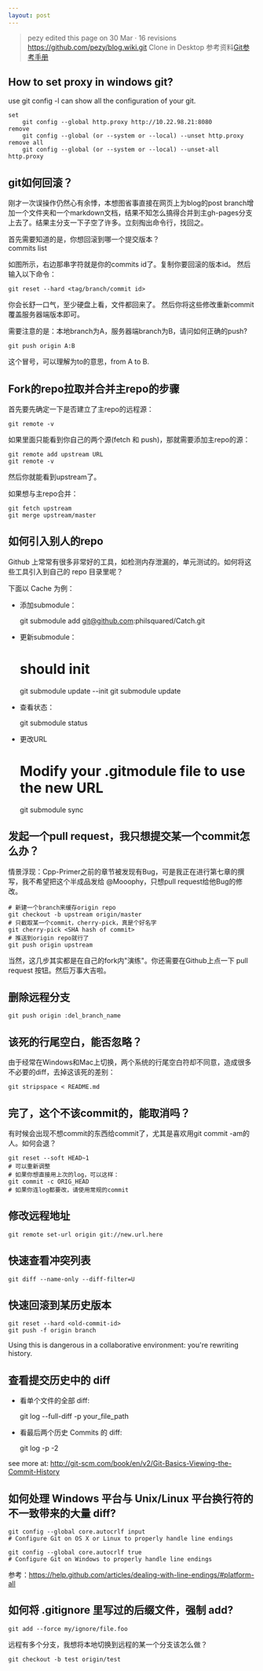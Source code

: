```yaml
---
layout: post
---
```


>pezy edited this page on 30 Mar · 16 revisions<br/>
>https://github.com/pezy/blog.wiki.git
 Clone in Desktop
 参考资料[Git参考手册](http://gitref.org/)

## How to set proxy in windows git?

use git config -l can show all the configuration of your git.

    set
        git config --global http.proxy http://10.22.98.21:8080
    remove
        git config --global (or --system or --local) --unset http.proxy
    remove all
        git config --global (or --system or --local) --unset-all http.proxy

## git如何回滚？

刚才一次误操作仍然心有余悸，本想图省事直接在网页上为blog的post branch增加一个文件夹和一个markdown文档，结果不知怎么搞得合并到主gh-pages分支上去了。结果主分支一下子空了许多。立刻掏出命令行，找回之。

首先需要知道的是，你想回滚到哪一个提交版本？  
    commits list

如图所示，右边那串字符就是你的commits id了。复制你要回滚的版本id。 然后输入以下命令：

    git reset --hard <tag/branch/commit id>
你会长舒一口气，至少硬盘上看，文件都回来了。 然后你将这些修改重新commit覆盖服务器端版本即可。

需要注意的是：本地branch为A，服务器端branch为B，请问如何正确的push?

    git push origin A:B
这个冒号，可以理解为to的意思，from A to B.

## Fork的repo拉取并合并主repo的步骤

首先要先确定一下是否建立了主repo的远程源：

    git remote -v
如果里面只能看到你自己的两个源(fetch 和 push)，那就需要添加主repo的源：

    git remote add upstream URL
    git remote -v
然后你就能看到upstream了。

如果想与主repo合并：

    git fetch upstream
    git merge upstream/master

## 如何引入别人的repo

Github 上常常有很多非常好的工具，如检测内存泄漏的，单元测试的。如何将这些工具引入到自己的 repo 目录里呢？

下面以 Cache 为例：

* 添加submodule：
    
    git submodule add git@github.com:philsquared/Catch.git

* 更新submodule：
   
    # should init
    git submodule update --init
    git submodule update

* 查看状态：
    
    git submodule status

* 更改URL

    # Modify your .gitmodule file to use the new URL
    git submodule sync

## 发起一个pull request，我只想提交某一个commit怎么办？

情景浮现：Cpp-Primer之前的章节被发现有Bug，可是我正在进行第七章的撰写，我不希望把这个半成品发给 @Mooophy，只想pull request给他Bug的修改。

    # 新建一个branch来缓存origin repo
    git checkout -b upstream origin/master
    # 只截取某一个commit，cherry-pick，真是个好名字
    git cherry-pick <SHA hash of commit>
    # 推送到origin repo就行了
    git push origin upstream
当然，这几步其实都是在自己的fork内"演练"。你还需要在Github上点一下 pull request 按钮。然后万事大吉啦。

## 删除远程分支

    git push origin :del_branch_name

## 该死的行尾空白，能否忽略？

由于经常在Windows和Mac上切换，两个系统的行尾空白符却不同意，造成很多不必要的diff，去掉这该死的差别：

    git stripspace < README.md

## 完了，这个不该commit的，能取消吗？

有时候会出现不想commit的东西给commit了，尤其是喜欢用git commit -am的人。如何会退？

    git reset --soft HEAD~1
    # 可以重新调整
    # 如果你想直接用上次的log，可以这样：
    git commit -c ORIG_HEAD
    # 如果你连log都要改，请使用常规的commit

## 修改远程地址

    git remote set-url origin git://new.url.here

## 快速查看冲突列表

    git diff --name-only --diff-filter=U

## 快速回滚到某历史版本

    git reset --hard <old-commit-id>
    git push -f origin branch
Using this is dangerous in a collaborative environment: you're rewriting history.

## 查看提交历史中的 diff

* 看单个文件的全部 diff:
    
    git log --full-diff -p your_file_path
* 看最后两个历史 Commits 的 diff:
    
    git log -p -2

see more at: http://git-scm.com/book/en/v2/Git-Basics-Viewing-the-Commit-History

## 如何处理 Windows 平台与 Unix/Linux 平台换行符的不一致带来的大量 diff?

    git config --global core.autocrlf input
    # Configure Git on OS X or Linux to properly handle line endings

    git config --global core.autocrlf true
    # Configure Git on Windows to properly handle line endings
参考：https://help.github.com/articles/dealing-with-line-endings/#platform-all

## 如何将 .gitignore 里写过的后缀文件，强制 add?

    git add --force my/ignore/file.foo
远程有多个分支，我想将本地切换到远程的某一个分支该怎么做？

    git checkout -b test origin/test